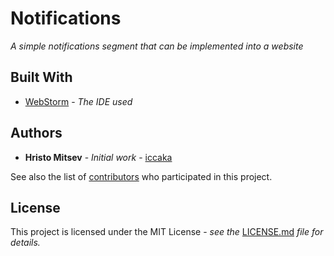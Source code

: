 # Notifications

*A simple notifications segment that can be implemented into a website*

## Built With

* [WebStorm](https://www.jetbrains.com/webstorm/) - *The IDE used*

## Authors

* **Hristo Mitsev** - *Initial work* - [iccaka](https://github.com/iccaka)

See also the list of [contributors](https://github.com/iccaka/Notifications/graphs/contributors) who participated in this project.

## License

This project is licensed under the MIT License - *see the* [LICENSE.md]() *file for details.*
